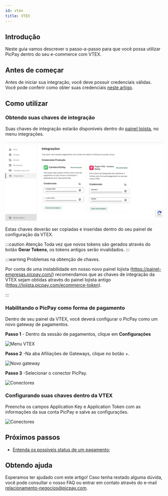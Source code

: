 ```yaml
---
id: vtex
title: VTEX
---
```


## Introdução

Neste guia vamos descrever o passo-a-passo para que você possa utilizar PicPay dentro do seu e-commerce com VTEX.

## Antes de começar

Antes de iniciar sua integração, você deve possuir credenciais válidas. Você pode conferir como obter suas credenciais [neste artigo](/checkout/intro/getting-started#antes-de-começar).

## Como utilizar

### Obtendo suas chaves de integração

Suas chaves de integração estarão disponíveis dentro do [painel lojista](https://lojista.picpay.com/ecommerce-token), no menu integrações.

![Chaves de integração VTEX](../../../static/img/guides/vtex-keys.png)

Estas chaves deverão ser copiadas e inseridas dentro do seu painel de configuração da VTEX.

:::caution Atenção
Toda vez que novos tokens são gerados através do botão **Gerar Tokens**, os tokens antigos serão invalidados.
:::

:::warning Problemas na obtenção de chaves.

Por conta de uma instabilidade em nosso novo painel lojista (https://painel-empresas.picpay.com/) recomendamos que as chaves de integração da VTEX sejam obtidas através do painel lojista antigo (https://lojista.picpay.com/ecommerce-token).

:::

### Habilitando o PicPay como forma de pagamento

Dentro de seu painel da VTEX, você deverá configurar o PicPay como um novo gateway de pagamentos.


**Passo 1** - Dentro da sessão de pagamentos, clique em **Configurações**

![Menu VTEX](../../../static/img/guides/vtex-menu.png)

**Passo 2** -Na aba Afiliações de Gateways, clique no botão +.

![Novo gateway](../../../static/img/guides/vtex-novo-gateway.png)

**Passo 3** -Selecionar o conector PicPay.

![Conectores](../../../static/img/guides/vtex-conectores.png)

### Configurando suas chaves dentro da VTEX

Preencha os campos Application Key e Application Token com as informações da sua conta PicPay e salve as configurações.

![Conectores](../../../static/img/guides/vtex-config.png)

## Próximos passos

- [Entenda os possíveis status de um pagamento](/checkout/guides/order-status);

## Obtendo ajuda
Esperamos ter ajudado com este artigo! Caso tenha restado alguma dúvida, você pode consultar o nosso FAQ ou entrar em contato através do e-mail relacionamento-negocios@picpay.com.
